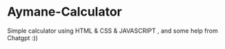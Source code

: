 # Aymane-Calculator
Simple calculator using HTML &amp; CSS &amp; JAVASCRIPT , and some help from Chatgpt :))
